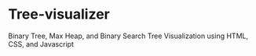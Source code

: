 # Tree-visualizer
Binary Tree, Max Heap, and Binary Search Tree Visualization using HTML, CSS, and Javascript
